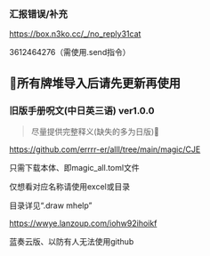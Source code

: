 ### 汇报错误/补充

https://box.n3ko.cc/_/no_reply31cat

3612464276（需使用.send指令）

## :rotating_light:所有牌堆导入后请先更新再使用

### 旧版手册呪文(中日英三语) ver1.0.0

> 尽量提供完整释义(缺失的多为日版):smiling_face_with_tear:

https://github.com/errrr-er/alll/tree/main/magic/CJE

只需下载本体、即magic_all.toml文件

仅想看对应名称请使用excel或目录

目录详见“.draw mhelp”

https://wwye.lanzoup.com/iohw92ihoikf

蓝奏云版、以防有人无法使用github